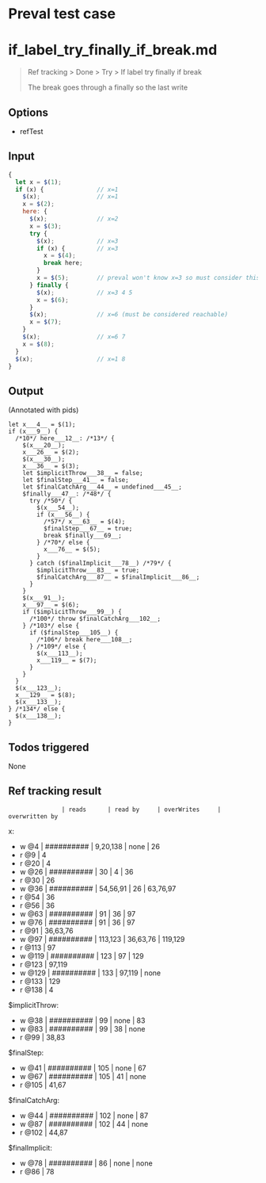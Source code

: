 # Preval test case

# if_label_try_finally_if_break.md

> Ref tracking > Done > Try > If label try finally if break
>
> The break goes through a finally so the last write

## Options

- refTest

## Input

`````js filename=intro
{
  let x = $(1);
  if (x) {               // x=1
    $(x);                // x=1
    x = $(2);
    here: {
      $(x);              // x=2
      x = $(3);
      try {
        $(x);            // x=3
        if (x) {         // x=3
          x = $(4);
          break here;
        }
        x = $(5);        // preval won't know x=3 so must consider this reachable
      } finally {
        $(x);            // x=3 4 5
        x = $(6);
      }
      $(x);              // x=6 (must be considered reachable)
      x = $(7);
    }
    $(x);                // x=6 7
    x = $(8);
  }
  $(x);                  // x=1 8
}
`````


## Output

(Annotated with pids)

`````filename=intro
let x___4__ = $(1);
if (x___9__) {
  /*10*/ here___12__: /*13*/ {
    $(x___20__);
    x___26__ = $(2);
    $(x___30__);
    x___36__ = $(3);
    let $implicitThrow___38__ = false;
    let $finalStep___41__ = false;
    let $finalCatchArg___44__ = undefined___45__;
    $finally___47__: /*48*/ {
      try /*50*/ {
        $(x___54__);
        if (x___56__) {
          /*57*/ x___63__ = $(4);
          $finalStep___67__ = true;
          break $finally___69__;
        } /*70*/ else {
          x___76__ = $(5);
        }
      } catch ($finalImplicit___78__) /*79*/ {
        $implicitThrow___83__ = true;
        $finalCatchArg___87__ = $finalImplicit___86__;
      }
    }
    $(x___91__);
    x___97__ = $(6);
    if ($implicitThrow___99__) {
      /*100*/ throw $finalCatchArg___102__;
    } /*103*/ else {
      if ($finalStep___105__) {
        /*106*/ break here___108__;
      } /*109*/ else {
        $(x___113__);
        x___119__ = $(7);
      }
    }
  }
  $(x___123__);
  x___129__ = $(8);
  $(x___133__);
} /*134*/ else {
  $(x___138__);
}
`````


## Todos triggered


None


## Ref tracking result


                   | reads      | read by     | overWrites     | overwritten by
x:
  - w @4       | ########## | 9,20,138    | none           | 26
  - r @9       | 4
  - r @20      | 4
  - w @26      | ########## | 30          | 4              | 36
  - r @30      | 26
  - w @36      | ########## | 54,56,91    | 26             | 63,76,97
  - r @54      | 36
  - r @56      | 36
  - w @63      | ########## | 91          | 36             | 97
  - w @76      | ########## | 91          | 36             | 97
  - r @91      | 36,63,76
  - w @97      | ########## | 113,123     | 36,63,76       | 119,129
  - r @113     | 97
  - w @119     | ########## | 123         | 97             | 129
  - r @123     | 97,119
  - w @129     | ########## | 133         | 97,119         | none
  - r @133     | 129
  - r @138     | 4

$implicitThrow:
  - w @38          | ########## | 99          | none           | 83
  - w @83          | ########## | 99          | 38             | none
  - r @99          | 38,83

$finalStep:
  - w @41          | ########## | 105         | none           | 67
  - w @67          | ########## | 105         | 41             | none
  - r @105         | 41,67

$finalCatchArg:
  - w @44          | ########## | 102         | none           | 87
  - w @87          | ########## | 102         | 44             | none
  - r @102         | 44,87

$finalImplicit:
  - w @78          | ########## | 86          | none           | none
  - r @86          | 78
